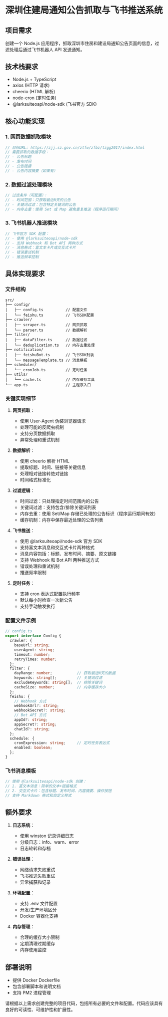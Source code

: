 # 深圳住建局通知公告抓取与飞书推送系统

## 项目需求
创建一个 Node.js 应用程序，抓取深圳市住房和建设局通知公告页面的信息，过滤处理后通过飞书机器人 API 发送通知。

## 技术栈要求
- Node.js + TypeScript
- axios (HTTP 请求)
- cheerio (HTML 解析)
- node-cron (定时任务)
- @larksuiteoapi/node-sdk (飞书官方 SDK)

## 核心功能实现

### 1. 网页数据抓取模块
```typescript
// 目标URL: https://zjj.sz.gov.cn/ztfw/zfbz/tzgg2017/index.html
// 需要抓取的数据字段：
// - 公告标题
// - 发布时间
// - 公告链接
// - 公告内容摘要（如果有）
```

### 2. 数据过滤处理模块
```typescript
// 过滤条件（可配置）：
// - 时间范围：只获取最近N天的公告
// - 关键词过滤：包含特定关键词的公告
// - 内存去重：使用 Set 或 Map 避免重复推送（程序运行期间）
```

### 3. 飞书机器人推送模块
```typescript
// 飞书官方 SDK 配置：
// - 使用 @larksuiteoapi/node-sdk
// - 支持 Webhook 和 Bot API 两种方式
// - 消息格式：富文本卡片或交互式卡片
// - 错误重试机制
// - 推送频率控制
```

## 具体实现要求

### 文件结构
```
src/
├── config/
│   ├── config.ts          // 配置文件
│   └── feishu.ts          // 飞书SDK配置
├── crawler/
│   ├── scraper.ts         // 网页抓取
│   └── parser.ts          // 数据解析
├── filter/
│   ├── dataFilter.ts      // 数据过滤
│   └── deduplication.ts   // 内存去重处理
├── notification/
│   ├── feishuBot.ts       // 飞书SDK封装
│   └── messageTemplate.ts // 消息模板
├── scheduler/
│   └── cronJob.ts         // 定时任务
├── utils/
│   └── cache.ts           // 内存缓存工具
└── app.ts                 // 主程序入口
```

### 关键实现细节

1. **网页抓取**：
   - 使用 User-Agent 伪装浏览器请求
   - 处理可能的反爬虫机制
   - 支持分页数据抓取
   - 异常处理和重试机制

2. **数据解析**：
   - 使用 cheerio 解析 HTML
   - 提取标题、时间、链接等关键信息
   - 处理相对链接转绝对链接
   - 时间格式标准化

3. **过滤逻辑**：
   - 时间过滤：只处理指定时间范围内的公告
   - 关键词过滤：支持包含/排除关键词列表
   - 内存去重：使用 Set/Map 存储已处理的公告标识（程序运行期间有效）
   - 缓存机制：内存中保存最近处理的公告列表

4. **飞书推送**：
   - 使用 @larksuiteoapi/node-sdk 官方 SDK
   - 支持富文本消息和交互式卡片两种格式
   - 消息内容包括：标题、发布时间、摘要、原文链接
   - 支持 Webhook 和 Bot API 两种推送方式
   - 错误处理和重试机制
   - 推送频率限制

5. **定时任务**：
   - 支持 cron 表达式配置执行频率
   - 默认每小时检查一次新公告
   - 支持手动触发执行

### 配置文件示例
```typescript
// config.ts
export interface Config {
  crawler: {
    baseUrl: string;
    userAgent: string;
    timeout: number;
    retryTimes: number;
  };
  filter: {
    dayRange: number;           // 获取最近N天的数据
    keywords: string[];         // 关键词过滤
    excludeKeywords: string[];  // 排除关键词
    cacheSize: number;          // 内存缓存大小
  };
  feishu: {
    // Webhook 方式
    webhookUrl?: string;
    webhookSecret?: string;
    // Bot API 方式
    appId?: string;
    appSecret?: string;
    chatId?: string;
  };
  schedule: {
    cronExpression: string;     // 定时任务表达式
    enabled: boolean;
  };
}
```

### 飞书消息模板
```typescript
// 使用 @larksuiteoapi/node-sdk 创建：
// 1. 富文本消息：简单的文本+链接格式
// 2. 交互式卡片：包含标题、发布时间、内容摘要、操作按钮
// 支持 Markdown 格式和自定义样式
```

## 额外要求

1. **日志系统**：
   - 使用 winston 记录详细日志
   - 分级日志：info、warn、error
   - 日志轮转和存档

2. **错误处理**：
   - 网络请求失败重试
   - 飞书推送失败重试
   - 异常捕获和记录

3. **环境配置**：
   - 支持 .env 文件配置
   - 开发/生产环境区分
   - Docker 容器化支持

4. **内存管理**：
   - 合理的缓存大小限制
   - 定期清理过期缓存
   - 内存使用监控

## 部署说明
- 提供 Docker Dockerfile
- 包含部署脚本和说明文档
- 支持 PM2 进程管理

请根据以上需求创建完整的项目代码，包括所有必要的文件和配置。代码应该具有良好的可读性、可维护性和扩展性。